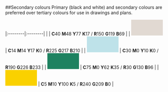 ##Secondary colours
Primary (black and white) and secondary colours are preferred over tertiary colours for use in drawings and plans.

 <div class="secondary-brown secondary-swatch"></div>

|:--------|:--------|
| | **C**40 **M**48 **Y**77 **K**17 / **R**150 **G**119 **B**69 |
| <svg width="100" height="50"><rect width="100%" height="100%" style="fill:rgb(225,217,210)" /></svg> | **C**14 **M**14 **Y**17 **K**0 / **R**225 **G**217 **B**210 |
| <svg width="100" height="50"><rect width="100%" height="100%" style="fill:rgb(190,226,233)" /></svg> | **C**30 **M**0 **Y**10 **K**0 / **R**190 **G**226 **B**233 |
| <svg width="100" height="50"><rect width="100%" height="100%" style="fill:rgb(30,130,96)" /></svg> | **C**75 **M**0 **Y**62 **K**35 / **R**30 **G**130 **B**96 |
| <svg width="100" height="50"><rect width="100%" height="100%" style="fill:rgb(250,209,0)" /></svg> | **C**5 **M**10 **Y**100 **K**5 / **R**240 **G**209 **B**0 |